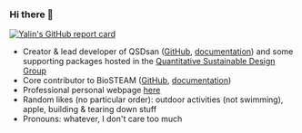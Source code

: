 ### Hi there 👋

[![Yalin's GitHub report card](https://github-readme-stats.vercel.app/api?username=yalinli2)](https://github.com/yalinli2/github-readme-stats&theme=cobalt2&show_icons=true&count_private=true)

- Creator & lead developer of QSDsan ([GitHub](https://github.com/qsd-group/qsdsan), [documentation](http://qsdsan.readthedocs.io)) and some supporting packages hosted in the [Quantitative Sustainable Design Group](https://github.com/QSD-Group)
- Core contributor to BioSTEAM ([GitHub](https://github.com/qsd-group/qsdsan), [documentation](http://qsdsan.readthedocs.io))
- Professional personal webpage [here](https://yalinli2.github.io/webpage/)
- Random likes (no particular order): outdoor activities (not swimming), apple, building & tearing down stuff
- Pronouns: whatever, I don't care too much